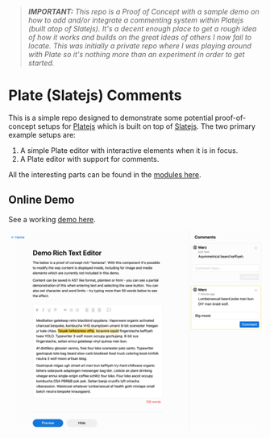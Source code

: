 

> ***IMPORTANT:** This repo is a Proof of Concept with a sample demo on how to add and/or integrate a commenting system within Platejs (built atop of Slatejs). It's a decent enough place to get a rough idea of how it works and builds on the great ideas of others I now fail to locate. This was initially a private repo where I was playing around with Plate so it's nothing more than an experiment in order to get started.*

# Plate (Slatejs) Comments

This is a simple repo designed to demonstrate some potential proof-of-concept setups for [Platejs](https://plate.udecode.io/) which is built on top of [Slatejs](https://github.com/ianstormtaylor/slate). The two primary example setups are:

1. A simple Plate editor with interactive elements when it is in focus.
2. A Plate editor with support for comments.

All the interesting parts can be found in the [modules here](./libs/).

## Online Demo

See a working [demo here](https://platejs-demos.vercel.app/).

![Makker](example.png "Slate with comments")
